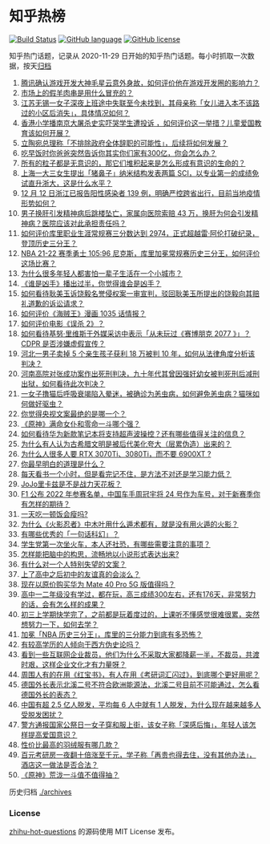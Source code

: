 # 知乎热榜
[![Build Status](https://github.com/ToWeLong/zhihu-hot-questions/workflows/CI/badge.svg)](https://github.com/ToWeLong/zhihu-hot-questions/actions)
[![GitHub language](https://img.shields.io/badge/language-golang-orange.svg)](https://golang.org/)
[![GitHub license](https://img.shields.io/github/license/ToWeLong/zhihu-hot-questions)](https://github.com/ToWeLong/zhihu-hot-questions/blob/main/LICENSE)

知乎热门话题，记录从 2020-11-29 日开始的知乎热门话题。每小时抓取一次数据，按天[归档](./archives)

<!-- BEGIN -->

1. [腾讯确认游戏开发大神毛星云意外身故，如何评价他在游戏开发圈的影响力？](https://www.zhihu.com/question/506002000)
1. [市场上的假羊肉串是用什么冒充的？](https://www.zhihu.com/question/347587114)
1. [江苏无锡一女子深夜上班途中失联至今未找到，其母亲称「女儿进入本不该路过的小区后消失」，具体情况如何？](https://www.zhihu.com/question/506030252)
1. [香港小学播南京大屠杀史实吓哭学生遭投诉 ，如何评价这一举措？儿童爱国教育该如何开展？](https://www.zhihu.com/question/506002689)
1. [立陶宛总理称「不排除政府全体辞职的可能性」，后续将如何发展？](https://www.zhihu.com/question/505997954)
1. [吃早饭时你爸爸突然告诉你其实你们家有300亿，你会怎么办？](https://www.zhihu.com/question/447823721)
1. [所有的粒子都是无意识的，那它们堆积起来是怎么形成有意识的生命的？](https://www.zhihu.com/question/496339487)
1. [上海一大三女生提出「猪鼻子」纳米结构发表两篇 SCI，以专业第一的成绩免试直升浙大，这是什么水平？](https://www.zhihu.com/question/506017800)
1. [12 月 12 日浙江已报告阳性感染者 139 例，明确严控跨省出行，目前当地疫情形势如何？](https://www.zhihu.com/question/505568991)
1. [男子换肝引发精神病后跳楼坠亡，家属向医院索赔 43 万，换肝为何会引发精神病？医院应该对此承担责任吗？](https://www.zhihu.com/question/505803499)
1. [如何评价库里职业生涯常规赛三分数达到 2974，正式超越雷·阿伦打破纪录，登顶历史三分王？](https://www.zhihu.com/question/506125403)
1. [NBA 21-22 赛季勇士 105:96 尼克斯，库里加冕常规赛历史三分王，如何评价这场比赛？](https://www.zhihu.com/question/506111330)
1. [为什么很多年轻人都害怕一辈子生活在一个小城市？](https://www.zhihu.com/question/498958588)
1. [《谁是凶手》播出过半，你觉得谁会是凶手？](https://www.zhihu.com/question/505679429)
1. [如何看待耿美玉诉饶毅名誉侵权案一审宣判，驳回耿美玉所提出的饶毅向其赔礼道歉的诉讼请求？](https://www.zhihu.com/question/505961873)
1. [如何评价《海贼王》漫画 1035 话情报？](https://www.zhihu.com/question/506075682)
1. [如何评价电影《误杀 2》？](https://www.zhihu.com/question/504799220)
1. [如何看待基努·里维斯于外媒采访中表示「从未玩过《赛博朋克 2077 》」？CDPR 是否涉嫌虚假宣传？](https://www.zhihu.com/question/505742168)
1. [河北一男子卖掉 5 个亲生孩子获利 18 万被判 10 年，如何从法律角度分析该判决？](https://www.zhihu.com/question/506129013)
1. [河南高院对张成功案作出死刑判决，九十年代其曾因强奸幼女被判死刑后减刑出狱，如何看待此次判决？](https://www.zhihu.com/question/505799447)
1. [一女子撸猫后呼吸衰竭陷入晕迷，被确诊为恙虫病，如何避免恙虫病？猫咪如何做好驱虫？](https://www.zhihu.com/question/504948237)
1. [你觉得央视文案最绝的是哪一个？](https://www.zhihu.com/question/489943891)
1. [《原神》满命女仆和零命一斗哪个强？](https://www.zhihu.com/question/505350906)
1. [如何看待华为新款笔记本将支持超声波操控？还有哪些值得关注的信息？](https://www.zhihu.com/question/506046010)
1. [为什么有人认为古希腊文明是被后代美化夸大（层累伪造）出来的？](https://www.zhihu.com/question/320714892)
1. [为什么人很多人要 RTX 3070Ti、3080Ti，而不要 6900XT ?](https://www.zhihu.com/question/505809337)
1. [你最早明白的道理是什么？](https://www.zhihu.com/question/479342858)
1. [每天看书一个小时，但是看完记不住，是方法不对还是学习能力低？](https://www.zhihu.com/question/495160950)
1. [JoJo里卡兹是不是战力天花板？](https://www.zhihu.com/question/311166606)
1. [F1 公布 2022 年参赛名单，中国车手周冠宇将 24 号作为车号，对于新赛季你有怎样的期待？](https://www.zhihu.com/question/504737481)
1. [一天吃一顿饭会瘦吗?](https://www.zhihu.com/question/321307936)
1. [为什么《火影忍者》中木叶用什么遁术都有，就是没有用火遁的火影？](https://www.zhihu.com/question/504690477)
1. [有哪些优秀的「一句话科幻」？](https://www.zhihu.com/question/42507398)
1. [学生党第一次坐火车，本人还社恐，有哪些需要注意的事项？](https://www.zhihu.com/question/505518322)
1. [怎样能把脑中的构思，流畅地以小说形式表达出来?](https://www.zhihu.com/question/487605967)
1. [有什么对一个人特别失望的文案？](https://www.zhihu.com/question/437201454)
1. [上了高中之后初中的友谊真的会淡么？](https://www.zhihu.com/question/498252855)
1. [现在以原价购买华为 Mate 40 Pro 5G 版值得吗？](https://www.zhihu.com/question/501897497)
1. [高中一二年级没有学过，都在玩，高三成绩300左右，还有176天，非常努力的话，会有怎么样的成果？](https://www.zhihu.com/question/505614694)
1. [初三上学期快学完了，之前都是玩着度过的，上课听不懂感觉很难很累，突然想努力一下，如何去学？](https://www.zhihu.com/question/494905002)
1. [加冕「NBA 历史三分王」，库里的三分能力到底有多恐怖？](https://www.zhihu.com/question/498589219)
1. [有较高学历的人倾向于西方伪史论吗？](https://www.zhihu.com/question/506003962)
1. [看到一些互联网企业裁员，他们为什么不采取大家都降薪一半，不裁员，共渡时艰，这样企业文化才有力量呀？](https://www.zhihu.com/question/505245076)
1. [周围人有的在用《红宝书》，有人在用《考研词汇闪过》，到底哪个更好用呢？](https://www.zhihu.com/question/504123769)
1. [德国外长表示北溪二号不符合欧洲能源法，北溪二号目前不可能通过，怎么看德国外长的表态？](https://www.zhihu.com/question/505815410)
1. [中国有超 2.5 亿人脱发，平均每 6 人中就有 1 人脱发，为什么现在越来越多人受脱发困扰？](https://www.zhihu.com/question/342803103)
1. [警方通报国家公祭日一女子穿和服上街，该女子称「深感后悔」，年轻人该怎样提高爱国意识？](https://www.zhihu.com/question/505907554)
1. [性价比最高的羽绒服有哪几款？](https://www.zhihu.com/question/21938429)
1. [百元考研房一夜翻十倍涨至千元，学子称「再贵也得去住，没有其他办法」，酒店这一做法是否合法？](https://www.zhihu.com/question/505936910)
1. [《原神》荒泷一斗值不值得抽？](https://www.zhihu.com/question/505928420)

<!-- END -->

历史归档 [./archives](./archives)


### License
[zhihu-hot-questions](https://github.com/towelong/zhihu-hot-questions) 的源码使用 MIT License 发布。